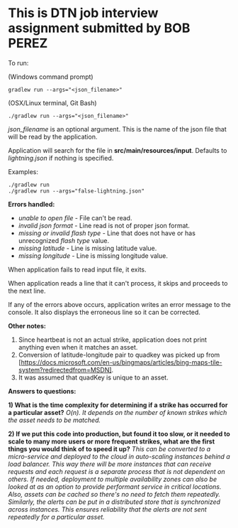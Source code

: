 # This is DTN job interview assignment submitted by BOB PEREZ

To run:

(Windows command prompt)
```
gradlew run --args="<json_filename>"
```
(OSX/Linux terminal, Git Bash)
```
./gradlew run --args="<json_filename>"
```

*json_filename* is an optional argument. This is the name of the json file that will be read by the application.

Application will search for the file in **src/main/resources/input**. Defaults to *lightning.json* if nothing is specified.

Examples:
```
./gradlew run
./gradlew run --args="false-lightning.json"
```

**Errors handled:**
* *unable to open file* - File can't be read.
* *invalid json format* - Line read is not of proper json format.
* *missing or invalid flash type* - Line that does not have or has unrecognized *flash type* value.
* *missing latitude* - Line is missing latitude value.
* *missing longitude* - Line is missing longitude value.

When application fails to read input file, it exits.

When application reads a line that it can't process, it skips and proceeds to the next line.

If any of the errors above occurs, application writes an error message to the console. It also
displays the erroneous line so it can be corrected.

**Other notes:**
1) Since heartbeat is not an actual strike, application does not print anything even when it matches an asset.
2) Conversion of latitude-longitude pair to quadkey was picked up from [https://docs.microsoft.com/en-us/bingmaps/articles/bing-maps-tile-system?redirectedfrom=MSDN].
3) It was assumed that quadKey is unique to an asset.

**Answers to questions:**

**1) What is the time complexity for determining if a strike has occurred for a particular asset?**
*O(n). It depends on the number of known strikes which the asset needs to be matched.*
    
**2) If we put this code into production, but found it too slow, or it needed to scale to many more users or more frequent strikes, what are the first things you would think of to speed it up?**
*This can be converted to a micro-service and deployed to the cloud in auto-scaling instances behind a load balancer. This way there will be more instances that can receive requests and each request is a separate process that is not dependent on others. If needed, deployment to multiple availability zones can also be looked at as an option to provide performant service in critical locations. Also, assets can be cached so there's no need to fetch them repeatedly. Similarly, the alerts can be put in a distributed store that is synchronized across instances. This ensures reliability that the alerts are not sent repeatedly for a particular asset.*
